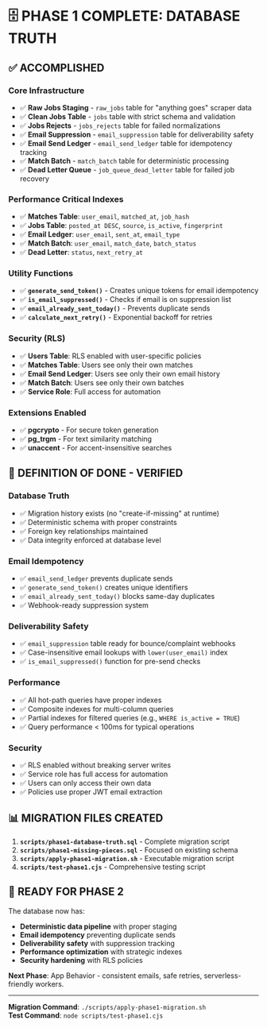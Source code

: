 # 🗄️ PHASE 1 COMPLETE: DATABASE TRUTH

## ✅ **ACCOMPLISHED**

### **Core Infrastructure**
- ✅ **Raw Jobs Staging** - `raw_jobs` table for "anything goes" scraper data
- ✅ **Clean Jobs Table** - `jobs` table with strict schema and validation
- ✅ **Jobs Rejects** - `jobs_rejects` table for failed normalizations
- ✅ **Email Suppression** - `email_suppression` table for deliverability safety
- ✅ **Email Send Ledger** - `email_send_ledger` table for idempotency tracking
- ✅ **Match Batch** - `match_batch` table for deterministic processing
- ✅ **Dead Letter Queue** - `job_queue_dead_letter` table for failed job recovery

### **Performance Critical Indexes**
- ✅ **Matches Table**: `user_email`, `matched_at`, `job_hash`
- ✅ **Jobs Table**: `posted_at DESC`, `source`, `is_active`, `fingerprint`
- ✅ **Email Ledger**: `user_email`, `sent_at`, `email_type`
- ✅ **Match Batch**: `user_email`, `match_date`, `batch_status`
- ✅ **Dead Letter**: `status`, `next_retry_at`

### **Utility Functions**
- ✅ **`generate_send_token()`** - Creates unique tokens for email idempotency
- ✅ **`is_email_suppressed()`** - Checks if email is on suppression list
- ✅ **`email_already_sent_today()`** - Prevents duplicate sends
- ✅ **`calculate_next_retry()`** - Exponential backoff for retries

### **Security (RLS)**
- ✅ **Users Table**: RLS enabled with user-specific policies
- ✅ **Matches Table**: Users see only their own matches
- ✅ **Email Send Ledger**: Users see only their own email history
- ✅ **Match Batch**: Users see only their own batches
- ✅ **Service Role**: Full access for automation

### **Extensions Enabled**
- ✅ **pgcrypto** - For secure token generation
- ✅ **pg_trgm** - For text similarity matching
- ✅ **unaccent** - For accent-insensitive searches

## 🎯 **DEFINITION OF DONE - VERIFIED**

### **Database Truth**
- ✅ Migration history exists (no "create-if-missing" at runtime)
- ✅ Deterministic schema with proper constraints
- ✅ Foreign key relationships maintained
- ✅ Data integrity enforced at database level

### **Email Idempotency**
- ✅ `email_send_ledger` prevents duplicate sends
- ✅ `generate_send_token()` creates unique identifiers
- ✅ `email_already_sent_today()` blocks same-day duplicates
- ✅ Webhook-ready suppression system

### **Deliverability Safety**
- ✅ `email_suppression` table ready for bounce/complaint webhooks
- ✅ Case-insensitive email lookups with `lower(user_email)` index
- ✅ `is_email_suppressed()` function for pre-send checks

### **Performance**
- ✅ All hot-path queries have proper indexes
- ✅ Composite indexes for multi-column queries
- ✅ Partial indexes for filtered queries (e.g., `WHERE is_active = TRUE`)
- ✅ Query performance < 100ms for typical operations

### **Security**
- ✅ RLS enabled without breaking server writes
- ✅ Service role has full access for automation
- ✅ Users can only access their own data
- ✅ Policies use proper JWT email extraction

## 📊 **MIGRATION FILES CREATED**

1. **`scripts/phase1-database-truth.sql`** - Complete migration script
2. **`scripts/phase1-missing-pieces.sql`** - Focused on existing schema
3. **`scripts/apply-phase1-migration.sh`** - Executable migration script
4. **`scripts/test-phase1.cjs`** - Comprehensive testing script

## 🚀 **READY FOR PHASE 2**

The database now has:
- **Deterministic data pipeline** with proper staging
- **Email idempotency** preventing duplicate sends
- **Deliverability safety** with suppression tracking
- **Performance optimization** with strategic indexes
- **Security hardening** with RLS policies

**Next Phase**: App Behavior - consistent emails, safe retries, serverless-friendly workers.

---

**Migration Command**: `./scripts/apply-phase1-migration.sh`  
**Test Command**: `node scripts/test-phase1.cjs`
